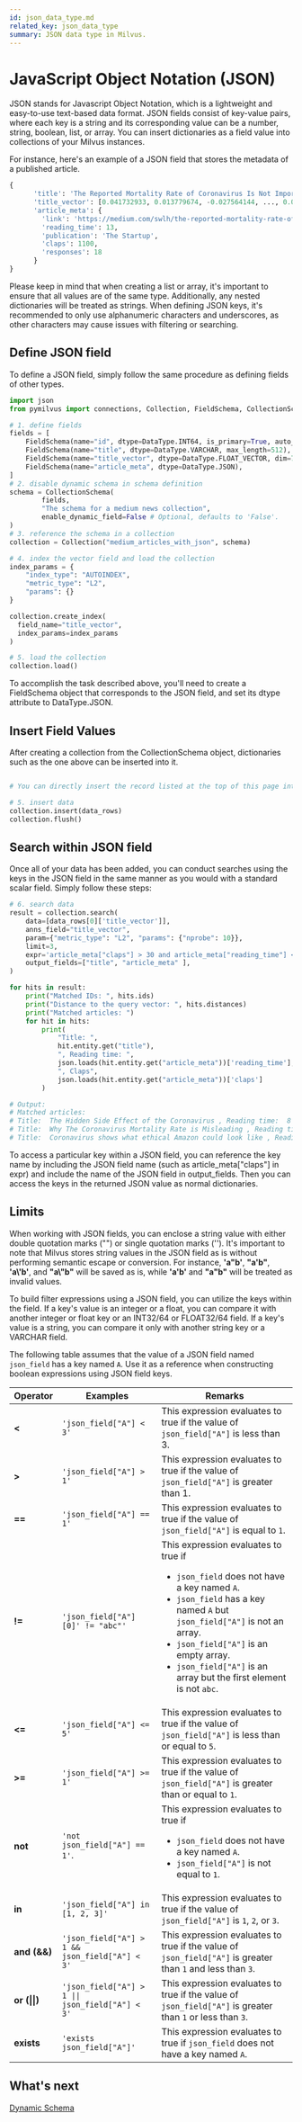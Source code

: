 ```yaml
---
id: json_data_type.md
related_key: json_data_type
summary: JSON data type in Milvus.
---
```


# JavaScript Object Notation (JSON)

JSON stands for Javascript Object Notation, which is a lightweight and easy-to-use text-based data format. JSON fields consist of key-value pairs, where each key is a string and its corresponding value can be a number, string, boolean, list, or array. You can insert dictionaries as a field value into collections of your Milvus instances.

For instance, here's an example of a JSON field that stores the metadata of a published article.

```python
{
      'title': 'The Reported Mortality Rate of Coronavirus Is Not Important', 
      'title_vector': [0.041732933, 0.013779674, -0.027564144, ..., 0.030096486], 
      'article_meta': {
        'link': 'https://medium.com/swlh/the-reported-mortality-rate-of-coronavirus-is-not-important-369989c8d912', 
        'reading_time': 13, 
        'publication': 'The Startup', 
        'claps': 1100, 
        'responses': 18
      }
}
```

Please keep in mind that when creating a list or array, it's important to ensure that all values are of the same type. Additionally, any nested dictionaries will be treated as strings. When defining JSON keys, it's recommended to only use alphanumeric characters and underscores, as other characters may cause issues with filtering or searching.

## Define JSON field

To define a JSON field, simply follow the same procedure as defining fields of other types.

```python
import json
from pymilvus import connections, Collection, FieldSchema, CollectionSchema, DataType

# 1. define fields
fields = [
    FieldSchema(name="id", dtype=DataType.INT64, is_primary=True, auto_id=True, max_length=100),
    FieldSchema(name="title", dtype=DataType.VARCHAR, max_length=512),
    FieldSchema(name="title_vector", dtype=DataType.FLOAT_VECTOR, dim=768),
    FieldSchema(name="article_meta", dtype=DataType.JSON),
]
# 2. disable dynamic schema in schema definition
schema = CollectionSchema(
        fields, 
        "The schema for a medium news collection", 
        enable_dynamic_field=False # Optional, defaults to 'False'.
)
# 3. reference the schema in a collection
collection = Collection("medium_articles_with_json", schema)

# 4. index the vector field and load the collection
index_params = {
    "index_type": "AUTOINDEX",
    "metric_type": "L2",
    "params": {}
}

collection.create_index(
  field_name="title_vector", 
  index_params=index_params
)

# 5. load the collection
collection.load()
```

To accomplish the task described above, you'll need to create a FieldSchema object that corresponds to the JSON field, and set its dtype attribute to DataType.JSON.

## Insert Field Values

After creating a collection from the CollectionSchema object, dictionaries such as the one above can be inserted into it.

```python

# You can directly insert the record listed at the top of this page into the collection

# 5. insert data
collection.insert(data_rows)
collection.flush()
```

## Search within JSON field

Once all of your data has been added, you can conduct searches using the keys in the JSON field in the same manner as you would with a standard scalar field. Simply follow these steps:

```python
# 6. search data
result = collection.search(
    data=[data_rows[0]['title_vector']],
    anns_field="title_vector",
    param={"metric_type": "L2", "params": {"nprobe": 10}},
    limit=3,
    expr='article_meta["claps"] > 30 and article_meta["reading_time"] < 10',
    output_fields=["title", "article_meta" ],
)

for hits in result:
    print("Matched IDs: ", hits.ids)
    print("Distance to the query vector: ", hits.distances)
    print("Matched articles: ")
    for hit in hits:
        print(
            "Title: ", 
            hit.entity.get("title"), 
            ", Reading time: ", 
            json.loads(hit.entity.get("article_meta"))['reading_time'], 
            ", Claps", 
            json.loads(hit.entity.get("article_meta"))['claps']
        )

# Output:
# Matched articles: 
# Title:  The Hidden Side Effect of the Coronavirus , Reading time:  8 , Claps 83
# Title:  Why The Coronavirus Mortality Rate is Misleading , Reading time:  9 , Claps 2900
# Title:  Coronavirus shows what ethical Amazon could look like , Reading time:  4 , Claps 51
```

To access a particular key within a JSON field, you can reference the key name by including the JSON field name (such as article_meta["claps"] in expr) and include the name of the JSON field in output_fields. Then you can access the keys in the returned JSON value as normal dictionaries.

## Limits

When working with JSON fields, you can enclose a string value with either double quotation marks ("") or single quotation marks (''). It's important to note that Milvus stores string values in the JSON field as is without performing semantic escape or conversion. For instance, **'a"b'**, **"a'b"**, **'a\\'b'**, and **"a\\"b"** will be saved as is, while **'a'b'** and **"a"b"** will be treated as invalid values.

To build filter expressions using a JSON field, you can utilize the keys within the field. If a key's value is an integer or a float, you can compare it with another integer or float key or an INT32/64 or FLOAT32/64 field. If a key's value is a string, you can compare it only with another string key or a VARCHAR field.

The following table assumes that the value of a JSON field named `json_field` has a key named `A`. Use it as a reference when constructing boolean expressions using JSON field keys.

| Operator | Examples                         | Remarks                                                                                                                                                                                                                                                                                                   |
|----------|----------------------------------|-----------------------------------------------------------------------------------------------------------------------------------------------------------------------------------------------------------------------------------------------------------------------------------------------------------|
| **<**    | `'json_field["A"] < 3'`          | This expression evaluates to true if the value of `json_field["A"]` is less than 3.                                                                                                                                                                                                                       |
| **>**    | `'json_field["A"] > 1'`          | This expression evaluates to true if the value of `json_field["A"]` is greater than 1.                                                                                                                                                                                                                    |
| **==**   | `'json_field["A"] == 1'`         | This expression evaluates to true if the value of `json_field["A"]` is equal to `1`.                                                                                                                                                                                                                      |
| **!=**   | `'json_field["A"][0]' != "abc"'` | This expression evaluates to true if <ul><li>`json_field` does not have a key named `A`.</li><li>`json_field` has a key named `A` but `json_field["A"]` is not an array.</li><li>`json_field["A"]` is an empty array.</li><li>`json_field["A"]` is an array but the first element is not `abc`.</li></ul> |
| **<=**   | `'json_field["A"] <= 5'`         | This expression evaluates to true if the value of `json_field["A"]` is less than or equal to `5`.                                                                                                                                                                                                         |
| **>=**   | `'json_field["A"] >= 1'`         | This expression evaluates to true if the value of `json_field["A"]` is greater than or equal to `1`.                                                                                                                                                                                                      |
| **not**       | `'not json_field["A"] == 1'`.                                                                                 | This expression evaluates to true if <ul><li>`json_field` does not have a key named `A`.</li><li>`json_field["A"]` is not equal to `1`.</li></ul>
| **in**        | `'json_field["A"] in [1, 2, 3]'`  | This expression evaluates to true if the value of `json_field["A"]` is `1`, `2`, or `3`.                                                                                        |
| **and (&&)**  | `'json_field["A"] > 1 && json_field["A"] < 3'`                           | This expression evaluates to true if the value of `json_field["A"]` is greater than `1` and less than `3`. |
| **or (\|\|)** | `'json_field["A"] > 1 \|\| json_field["A"] < 3'`                         | This expression evaluates to true if the value of `json_field["A"]` is greater than `1` or less than `3`. |
| **exists**     | `'exists json_field["A"]'`                                  | This expression evaluates to true if `json_field` does not have a key named `A`.                                                                                        |

## What's next

[Dynamic Schema](dynamic_schema.md)

